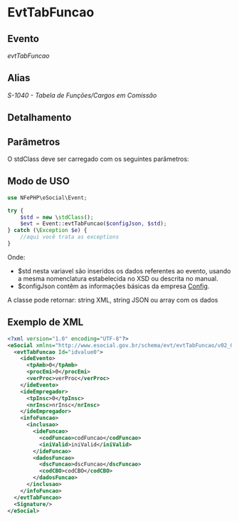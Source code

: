 # EvtTabFuncao

## Evento
 *evtTabFuncao*

## Alias
 *S-1040 - Tabela de Funções/Cargos em Comissão*


## Detalhamento



## Parâmetros
O stdClass deve ser carregado com os seguintes parâmetros:



## Modo de USO

```php
use NFePHP\eSocial\Event;

try {
    $std = new \stdClass();
    $evt = Event::evtTabFuncao($configJson, $std);
} catch (\Exception $e) {
    //aqui você trata as exceptions
}
```

Onde:
- $std nesta variavel são inseridos os dados referentes ao evento, usando a mesma nomenclatura estabelecida no XSD ou descrita no manual.
- $configJson contêm as informações básicas da empresa [Config](Config.md).

A classe pode retornar: string XML, string JSON ou array com os dados


## Exemplo de XML

```xml
<?xml version="1.0" encoding="UTF-8"?>
<eSocial xmlns="http://www.esocial.gov.br/schema/evt/evtTabFuncao/v02_02_01" xmlns:xsi="http://www.w3.org/2001/XMLSchema-instance" xsi:schemaLocation="http://www.esocial.gov.br/schema/evt/evtTabFuncao/v02_02_01 ../schemes/evtTabFuncao.xsd ">
  <evtTabFuncao Id="idvalue0">
    <ideEvento>
      <tpAmb>0</tpAmb>
      <procEmi>0</procEmi>
      <verProc>verProc</verProc>
    </ideEvento>
    <ideEmpregador>
      <tpInsc>0</tpInsc>
      <nrInsc>nrInsc</nrInsc>
    </ideEmpregador>
    <infoFuncao>
      <inclusao>
        <ideFuncao>
          <codFuncao>codFuncao</codFuncao>
          <iniValid>iniValid</iniValid>
        </ideFuncao>
        <dadosFuncao>
          <dscFuncao>dscFuncao</dscFuncao>
          <codCBO>codCBO</codCBO>
        </dadosFuncao>
      </inclusao>
    </infoFuncao>
  </evtTabFuncao>
  <Signature/>
</eSocial>

```
